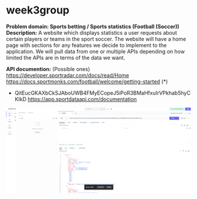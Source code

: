 # week3group

__Problem domain: Sports betting / Sports statistics (Football (Soccer))__
__Description:__
A website which displays statistics a user requests about certain players or teams in the sport soccer.
The website will have a home page with sections for any features we decide to implement to the application.
We will pull data from one or multiple APIs depending on how limited the APIs are in terms of the data we want.

__API documention:__ (Possible ones)
https://developer.sportradar.com/docs/read/Home 
https://docs.sportmonks.com/football/welcome/getting-started (*)
- QitEucGKAXbCkSJAboUWB4FMyECopeJ5iPoR3BMaHfxuIrVPkhab5hyCKIkD
https://app.sportdataapi.com/documentation

![img.png](img.png)
